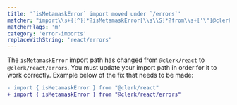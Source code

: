 ```yaml
---
title: '`isMetamaskError` import moved under `/errors`'
matcher: "import\\s+{[^}]*?isMetamaskError[\\s\\S]*?from\\s+['\"]@clerk\\/(react)(?!\/errors)[\\s\\S]*?['\"]"
matcherFlags: 'm'
category: 'error-imports'
replaceWithString: 'react/errors'
---
```


The `isMetamaskError` import path has changed from `@clerk/react` to `@clerk/react/errors`. You must update your import path in order for it to work correctly. Example below of the fix that needs to be made:

```diff
- import { isMetamaskError } from "@clerk/react"
+ import { isMetamaskError } from "@clerk/react/errors"
```
